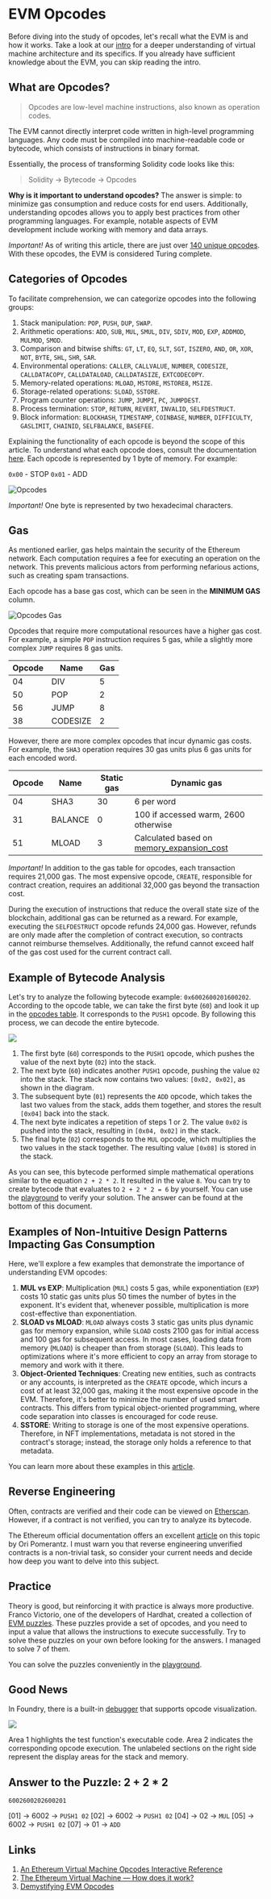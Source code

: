 # EVM Opcodes

Before diving into the study of opcodes, let's recall what the EVM is and how it works. Take a look at our [intro](../intro/README.md) for a deeper understanding of virtual machine architecture and its specifics. If you already have sufficient knowledge about the EVM, you can skip reading the intro.

## What are Opcodes?

> Opcodes are low-level machine instructions, also known as operation codes.

The EVM cannot directly interpret code written in high-level programming languages. Any code must be compiled into machine-readable code or bytecode, which consists of instructions in binary format.

Essentially, the process of transforming Solidity code looks like this:
> Solidity → Bytecode → Opcodes

**Why is it important to understand opcodes?** The answer is simple: to minimize gas consumption and reduce costs for end users. Additionally, understanding opcodes allows you to apply best practices from other programming languages. For example, notable aspects of EVM development include working with memory and data arrays.

_Important!_ As of writing this article, there are just over [140 unique opcodes](https://www.evm.codes/?fork=grayGlacier). With these opcodes, the EVM is considered Turing complete.

## Categories of Opcodes

To facilitate comprehension, we can categorize opcodes into the following groups:
1. Stack manipulation: `POP`, `PUSH`, `DUP`, `SWAP`.
2. Arithmetic operations: `ADD`, `SUB`, `MUL`, `SMUL`, `DIV`, `SDIV`, `MOD`, `EXP`, `ADDMOD`, `MULMOD`, `SMOD`.
3. Comparison and bitwise shifts: `GT`, `LT`, `EQ`, `SLT`, `SGT`, `ISZERO`, `AND`, `OR`, `XOR`, `NOT`, `BYTE`, `SHL`, `SHR`, `SAR`.
4. Environmental operations: `CALLER`, `CALLVALUE`, `NUMBER`, `CODESIZE`, `CALLDATACOPY`, `CALLDATALOAD`, `CALLDATASIZE`, `EXTCODECOPY`.
5. Memory-related operations: `MLOAD`, `MSTORE`, `MSTORE8`, `MSIZE`.
6. Storage-related operations: `SLOAD`, `SSTORE`.
7. Program counter operations: `JUMP`, `JUMPI`, `PC`, `JUMPDEST`.
8. Process termination: `STOP`, `RETURN`, `REVERT`, `INVALID`, `SELFDESTRUCT`.
9. Block information: `BLOCKHASH`, `TIMESTAMP`, `COINBASE`, `NUMBER`, `DIFFICULTY`, `GASLIMIT`, `CHAINID`, `SELFBALANCE`, `BASEFEE`.

Explaining the functionality of each opcode is beyond the scope of this article. To understand what each opcode does, consult the documentation [here](https://www.evm.codes/). Each opcode is represented by 1 byte of memory. For example:

`0x00` - STOP
`0x01` - ADD

![Opcodes](./images/opcodes.png)

_Important!_ One byte is represented by two hexadecimal characters.

## Gas

As mentioned earlier, gas helps maintain the security of the Ethereum network. Each computation requires a fee for executing an operation on the network. This prevents malicious actors from performing nefarious actions, such as creating spam transactions.

Each opcode has a base gas cost, which can be seen in the **MINIMUM GAS** column.

![Opcodes Gas](./images/opcodes-gas.png)

Opcodes that require more computational resources have a higher gas cost. For example, a simple `POP` instruction requires 5 gas, while a slightly more complex `JUMP` requires 8 gas units.

| Opcode | Name    | Gas |
| ------ | ------- | --- |
| 04     | DIV     | 5   |
| 50     | POP     | 2   |
| 56     | JUMP    | 8   |
| 38     | CODESIZE| 2   |

However, there are more complex opcodes that incur dynamic gas costs. For example, the `SHA3` operation requires 30 gas units plus 6 gas units for each encoded word.

| Opcode | Name   | Static gas | Dynamic gas |
| ------ | ------ | ---------- | ----------- |
| 04     | SHA3   | 30         | 6 per word  |
| 31     | BALANCE| 0          | 100 if accessed warm, 2600 otherwise |
| 51     | MLOAD  | 3          | Calculated based on [memory_expansion_cost](https://www.evm.codes/about#memoryexpansion) |

_Important!_ In addition to the gas table for opcodes, each transaction requires 21,000 gas. The most expensive opcode, `CREATE`, responsible for contract creation, requires an additional 32,000 gas beyond the transaction cost.

During the execution of instructions that reduce the overall state size of the blockchain, additional gas can be returned as a reward. For example, executing the `SELFDESTRUCT` opcode refunds 24,000 gas. However, refunds are only made after the completion of contract execution, so contracts cannot reimburse themselves. Additionally, the refund cannot exceed half of the gas cost used for the current contract call.

## Example of Bytecode Analysis

Let's try to analyze the following bytecode example: `0x6002600201600202`. According to the opcode table, we can take the first byte (`60`) and look it up in the [opcodes table](https://www.evm.codes/?fork=grayGlacier). It corresponds to the `PUSH1` opcode. By following this process, we can decode the entire bytecode.

![](./images/bytecode-execution.png)

1. The first byte (`60`) corresponds to the `PUSH1` opcode, which pushes the value of the next byte (`02`) into the stack.
2. The next byte (`60`) indicates another `PUSH1` opcode, pushing the value `02` into the stack. The stack now contains two values: `[0x02, 0x02]`, as shown in the diagram.
3. The subsequent byte (`01`) represents the `ADD` opcode, which takes the last two values from the stack, adds them together, and stores the result `[0x04]` back into the stack.
4. The next byte indicates a repetition of steps 1 or 2. The value `0x02` is pushed into the stack, resulting in `[0x04, 0x02]` in the stack.
5. The final byte (`02`) corresponds to the `MUL` opcode, which multiplies the two values in the stack together. The resulting value `[0x08]` is stored in the stack.

As you can see, this bytecode performed simple mathematical operations similar to the equation `2 + 2 * 2`. It resulted in the value `8`. You can try to create bytecode that evaluates to `2 + 2 * 2 = 6` by yourself. You can use the [playground](https://www.evm.codes/playground) to verify your solution. The answer can be found at the bottom of this document.

## Examples of Non-Intuitive Design Patterns Impacting Gas Consumption

Here, we'll explore a few examples that demonstrate the importance of understanding EVM opcodes:

1. **MUL vs EXP**: Multiplication (`MUL`) costs 5 gas, while exponentiation (`EXP`) costs 10 static gas units plus 50 times the number of bytes in the exponent. It's evident that, whenever possible, multiplication is more cost-effective than exponentiation.
2. **SLOAD vs MLOAD**: `MLOAD` always costs 3 static gas units plus dynamic gas for memory expansion, while `SLOAD` costs 2100 gas for initial access and 100 gas for subsequent access. In most cases, loading data from memory (`MLOAD`) is cheaper than from storage (`SLOAD`). This leads to optimizations where it's more efficient to copy an array from storage to memory and work with it there.
3. **Object-Oriented Techniques**: Creating new entities, such as contracts or any accounts, is interpreted as the `CREATE` opcode, which incurs a cost of at least 32,000 gas, making it the most expensive opcode in the EVM. Therefore, it's better to minimize the number of used smart contracts. This differs from typical object-oriented programming, where code separation into classes is encouraged for code reuse.
4. **SSTORE**: Writing to storage is one of the most expensive operations. Therefore, in NFT implementations, metadata is not stored in the contract's storage; instead, the storage only holds a reference to that metadata.

You can learn more about these examples in this [article](https://medium.com/@danielyamagata/understand-evm-opcodes-write-better-smart-contracts-e64f017b619).

## Reverse Engineering

Often, contracts are verified and their code can be viewed on [Etherscan](https://etherscan.io/). However, if a contract is not verified, you can try to analyze its bytecode.

The Ethereum official documentation offers an excellent [article](https://ethereum.org/en/developers/tutorials/reverse-engineering-a-contract/) on this topic by Ori Pomerantz. I must warn you that reverse engineering unverified contracts is a non-trivial task, so consider your current needs and decide how deep you want to delve into this subject.

## Practice

Theory is good, but reinforcing it with practice is always more productive. Franco Victorio, one of the developers of Hardhat, created a collection of [EVM puzzles](https://github.com/fvictorio/evm-puzzles). These puzzles provide a set of opcodes, and you need to input a value that allows the instructions to execute successfully. Try to solve these puzzles on your own before looking for the answers. I managed to solve 7 of them.

You can solve the puzzles conveniently in the [playground](https://www.evm.codes/playground).

## Good News

In Foundry, there is a built-in [debugger](https://book.getfoundry.sh/forge/debugger?highlight=opcode#debugger-layout) that supports opcode visualization.

![](./images/foundry-debagger.png)

Area 1 highlights the test function's executable code.
Area 2 indicates the corresponding opcode execution.
The unlabeled sections on the right side represent the display areas for the stack and memory.

## Answer to the Puzzle: 2 + 2 * 2

```6002600202600201```

[01] -> 6002 -> `PUSH1 02`
[02] -> 6002 -> `PUSH1 02`
[04] -> 02 -> `MUL`
[05] -> 6002 -> `PUSH1 02`
[07] -> 01 -> `ADD`

## Links
1. [An Ethereum Virtual Machine Opcodes Interactive Reference](https://www.evm.codes/)
2. [The Ethereum Virtual Machine — How does it work?](https://medium.com/mycrypto/the-ethereum-virtual-machine-how-does-it-work-9abac2b7c9e)
3. [Demystifying EVM Opcodes](https://www.youtube.com/watch?v=_tcyI_lNvo0&ab_channel=ETHGlobal)

